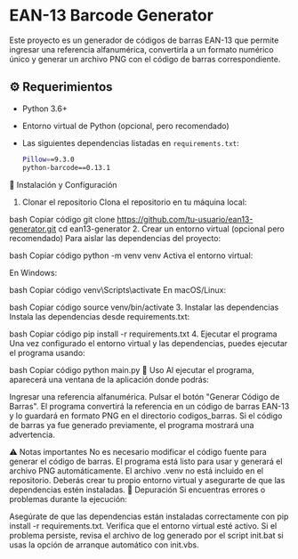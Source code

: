 # EAN-13 Barcode Generator

Este proyecto es un generador de códigos de barras EAN-13 que permite ingresar una referencia alfanumérica, convertirla a un formato numérico único y generar un archivo PNG con el código de barras correspondiente.

## ⚙️ Requerimientos

- Python 3.6+
- Entorno virtual de Python (opcional, pero recomendado)
- Las siguientes dependencias listadas en `requirements.txt`:

  ```bash
  Pillow==9.3.0
  python-barcode==0.13.1
🚀 Instalación y Configuración
1. Clonar el repositorio
Clona el repositorio en tu máquina local:

bash
Copiar código
git clone https://github.com/tu-usuario/ean13-generator.git
cd ean13-generator
2. Crear un entorno virtual (opcional pero recomendado)
Para aislar las dependencias del proyecto:

bash
Copiar código
python -m venv venv
Activa el entorno virtual:

En Windows:

bash
Copiar código
venv\Scripts\activate
En macOS/Linux:

bash
Copiar código
source venv/bin/activate
3. Instalar las dependencias
Instala las dependencias desde requirements.txt:

bash
Copiar código
pip install -r requirements.txt
4. Ejecutar el programa
Una vez configurado el entorno virtual y las dependencias, puedes ejecutar el programa usando:

bash
Copiar código
python main.py
📝 Uso
Al ejecutar el programa, aparecerá una ventana de la aplicación donde podrás:

Ingresar una referencia alfanumérica.
Pulsar el botón "Generar Código de Barras".
El programa convertirá la referencia en un código de barras EAN-13 y lo guardará en formato PNG en el directorio codigos_barras.
Si el código de barras ya fue generado previamente, el programa mostrará una advertencia.

⚠️ Notas importantes
No es necesario modificar el código fuente para generar el código de barras. El programa está listo para usar y generará el archivo PNG automáticamente.
El archivo .venv no está incluido en el repositorio. Deberás crear tu propio entorno virtual y asegurarte de que las dependencias estén instaladas.
🐞 Depuración
Si encuentras errores o problemas durante la ejecución:

Asegúrate de que las dependencias están instaladas correctamente con pip install -r requirements.txt.
Verifica que el entorno virtual esté activo.
Si el problema persiste, revisa el archivo de log generado por el script init.bat si usas la opción de arranque automático con init.vbs.
